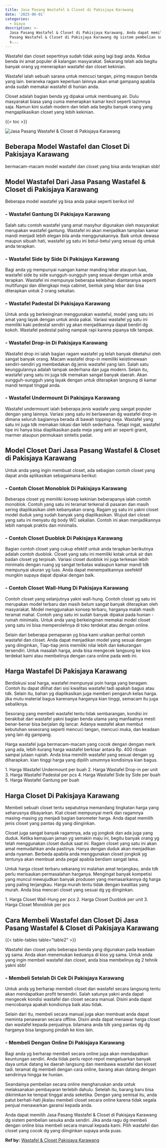 ```yaml
---
title: Jasa Pasang Wastafel & Closet di Pakisjaya Karawang
date: '2025-06-01'
categories:
  - biaya
description: >-
  Jasa Pasang Wastafel & Closet di Pakisjaya Karawang. Anda dapat memilih Jasa
  Pasang Wastafel & Closet di Pakisjaya Karawang dg sistem pembelian sesuka anda
  s...
---
```


Wastafel dan closet sepertinya sudah tidak asing lagi bagi anda. Kedua benda ini amat populer di kalangan masyarakat. Sekarang telah ada begitu banyak orang yg menerapkan wastafel dan closet kekinian.

Wastafel ialah sebuah sarana untuk mencuci tangan, piring maupun benda yang lain. beraneka ragam keperluan lainnya akan amat gampang apabila anda sudah memakai wastafel di hunian anda.

Closet adalah bagian benda yg dipakai untuk membuang air. Dulu masyarakat biasa yang cuma menerapkan kamar kecil seperti lazimnya saja. Namun kini sudah modern dan telah ada begitu banyak orang yang mengaplikasikan closet yang lebih kekinian.

{{< toc >}}

![Jasa Pasang Wastafel & Closet di Pakisjaya Karawang](/images/wastafel-closet-murah29.png)

## Beberapa Model Wastafel dan Closet Di Pakisjaya Karawang

bermacam-macam model wastafel dan closet yang bisa anda terapkan sbb!

## Model Wastafel Dari Jasa Pasang Wastafel & Closet di Pakisjaya Karawang

Beberapa model wastafel yg bisa anda pakai seperti berikut ini!

### \- Wastafel Gantung Di Pakisjaya Karawang

Salah satu contoh wastafel yang amat masyhur digunakan oleh masyarakat merupakan wastafel gantung. Wastafel ini akan menjadikan tampilan kamar mandi menjadi lebih elegan bila anda menggunakannya. Baik untuk dewasa maupun sibuah hati, wastafel yg satu ini betul-betul yang sesuai dg untuk anda terapkan.

### \- Wastafel Side by Side Di Pakisjaya Karawang

Bagi anda yg mempunyai ruangan kamar manding lebar ataupun luas, wastafel side by side sungguh-sungguh yang sesuai dengan untuk anda terapkan. Wastafel ini mempunyai beberapa kelebihan diantaranya seperti multifungsi dan dilengkapi meja cabinet, bentuk yang lebar dan bisa diterapkan untuk 2 orang sekalian.

### \- Wastafel Padestal Di Pakisjaya Karawang

Untuk anda yg berkeinginan menggunakan wasteful, model yang satu ini amat yang layak dengan untuk anda pakai. Variasi wastafel yg satu ini memiliki kaki pedestal sendiri yg akan menjadikannya dapat berdiri dg kokoh. Wastafel pedestal paling nampak rapi karena pipanya tdk tampak.

### \- Wastafel Drop-in Di Pakisjaya Karawang

Wastafel drop ini ialah bagian ragam wastafel yg telah banyak diketahui oleh sangat banyak orang. Macam wastafel drop-in memiliki keistimewaan sendiri-sendiri yg membedakan dg jenis wastafel yang lain. Salah satu keunggulannya adalah tampak sederhana dan juga modern. Selain itu, wastafel yang satu ini juga tdk memakan sangat banyak daerah. Akan sungguh-sungguh yang layak dengan untuk diterapkan langsung di kamar mandi tempat tinggal anda.

### \- Wastafel Undermount Di Pakisjaya Karawang

Wastafel undermount ialah beberapa jenis wastafe yang sangat populer dengan yang lainnya. Variasi yang satu ini berlawanan dg wastafel drop-in dimana seluruh bagiannya berada di bawah topping meja. Wastafel yang satu ini juga tdk memakan lokasi dan lebih sederhana. Tetapi ingat, wastafel tipe ini hanya bisa diaplikasikan pada meja yang anti air seperti granit, marmer ataupun permukaan sintetis padat.

## Model Closet Dari Jasa Pasang Wastafel & Closet di Pakisjaya Karawang

Untuk anda yang ingin membuat closet, ada sebagian contoh closet yang dapat anda aplikasikan sebagaimana berikut:

### \- Contoh Closet Monoblok Di Pakisjaya Karawang

Beberapa closet yg memiliki konsep kekinian beberapanya ialah contoh monoblok. Contoh yang satu ini teramat terkenal di pasaran dan masih sering diaplikasikan oleh kebanyakan orang. Ragam yg satu ini yakni closet model duduk yang sudah banyak yang diaplikasikan. Wujud dari closet yang satu ini menyatu dg body WC sekalian. Contoh ini akan menjadikannya lebih nampak praktis dan minimalis.

### \- Contoh Closet Duoblok Di Pakisjaya Karawang

Bagian contoh closet yang cukup efektif untuk anda terapkan berikutnya adalah contoh duoblok. Closet yang satu ini memiliki kotak untuk air dan badan closet yg terpisah. Variasi closet duoblok ini juga terkesan lebih minimalis dengan ruang yg sangat terbatas walaupun kamar mandi tdk mempunyai ukuran yg luas. Anda dapat menempatkannya seefektif mungkin supaya dapat dipakai dengan baik.

### \- Contoh Closet Wall-Hung Di Pakisjaya Karawang

Contoh closet yang selanjutnya yakni wall-hung. Contoh closet yg satu ini merupakan model terbaru dan masih belum sangat banyak diterapkan oleh masyarakat. Model menggunakan konsep terbaru, harganya malah masih teramat mahal. Contoh yang satu ini sudah banyak dipakai pada hunian - rumah minimalis. Untuk anda yang berkeinginan memakai model closet yang satu ini bisa memperolehnya di toko terdekat atau dengan online.

Selain dari beberapa pemaparan yg bisa kami uraikan perihal contoh wastafel dan closet. Anda dapat menjadikan model yang sesuai dengan yang diinginkan, Tiap-tiap jenis memiliki nilai lebih dan kekurangan tersendiri. Untuk masalah harga, anda bisa mengecek langsung ke kios terdekat kami atau membelinya dengan cara online pada web ini.

## Harga Wastafel Di Pakisjaya Karawang

Berdiskusi soal harga, wastafel mempunyai poin harga yang beragam. Contoh itu dapat dilihat dari sisi kwalitas wastafel tadi apakah bagus atau tdk. Selain itu, bahan yg diaplikasikan juga memberi pengaruh kelas harga. jika mutu material bagus karenanya harganya kian tinggi, semacam itu juga sebaliknya.

Sesorang yang membeli wastafel tentu tidak sembarangan, kondisi ini berakibat dari wastafel yakni bagian benda utama yang manfaatnya mesti benar-benar bisa berjalan dg lancar. Adanya wastafel akan membut kebutuhan seseorang seperti mencuci tangan, mencuci muka, dan keadaan yang lain dg gampang.

Harga wastafel juga bermacam-macam yang cocok dengan dengan merk yang ada, lebih kurang harga wastafel berkisar antara Rp. 400 ribuan sampai jutaan rupiah. Anda bisa memilih wastafel yang sesuai dengan yg diharapkan. kian tinggi harga yang dipilih umumnya kondisinya kian bagus.

1\. Harga Wastafel Undermount per buah 2. Harga Wastafel Drop-in per unit 3. Harga Wastafel Padestal per pcs 4. Harga Wastafel Side by Side per buah 5. Harga Wastafel Gantung per buah

## Harga Closet Di Pakisjaya Karawang

Membeli sebuah closet tentu sepatutnya memandang tingkatan harga yang seharusnya dibayarkan. Kiat closet mempunyai merk dan ragamnya masing-masing yg menjadi bagian barometer harga. Anda dapat memilih jenis closet yang pantas dg yang diinginkan.

Closet juga sangat banyak ragamnya, ada yg jongkok dan ada juga yang duduk. Ketika kemajuan jaman yg semakin maju ini, begitu banyak orang yg telah menggunakan closet duduk saat ini. Ragam closet yang satu ini akan amat memudahkan anda pastinya. Hanya dengan duduk akan menjadikan anda nyaman. Berbeda apabila anda menggunakan closet jongkok yg tentunya akan membuat anda pegal apabila berdiam sangat lama.

Untuk harga closet terbaru sekarang ini malahan amat terjangkau, anda tdk perlu merisaukan permasalahan harganya. Mengingat banyak kompetisi yang muncul mewujudkan banyak produsen yang memasarkannya dg harga yang paling terjangkau. Harga murah tentu tidak dengan kwalitas yang murah. Anda bisa mencari closet yang sesuai dg yg diinginkan.

1\. Harga Closet Wall-Hung per pcs 2. Harga Closet Duoblok per unit 3. Harga Closet Monoblok per pcs

## Cara Membeli Wastafel dan Closet Di Jasa Pasang Wastafel & Closet di Pakisjaya Karawang

{{< table-tables table="table2" >}}

Wastafel dan closet yaitu beberapa benda yang digunakan pada keadaan yg sama. Anda akan menemukan keduanya di kios yg sama. Untuk anda yang ingin membeli wastafel dan closet, anda bisa membelinya dg 2 tehnik yakni sbb!

### \- Membeli Setelah Di Cek Di Pakisjaya Karawang

Untuk anda yg berharap membeli closet dan wastafel secara langsung tentu akan mendapatkan profit tersendiri. Salah satunya yakni anda dapat mengecek kondisi wastafel dan closet secara manual. Disini anda dapat mencobanya apakah kondisinya baik atau tidak.

Selain dari itu, membeli secara manual juga akan membuat anda dapat meminta penawaran secara offline. Disini anda dapat menawar harga closet dan wastafel kepada penjualnya. bilamana anda tdk yang pantas dg dg harganya bisa langsung pindah ke kios lain.

### \- Membeli Dengan Online Di Pakisjaya Karawang

Bagi anda yg berharap membeli secara online juga akan mendapatkan keuntungan sendiri. Anda tidak perlu repot-repot mengeluarkan banyak daya untuk datang ke daerah langsung dan membawa wastafel dan kloset tadi. teramat dg membeli dengan cara online, barang akan datang dengan sendirinya hingga ke hunian.

Seandainya pembelian secara online mengharuskan anda untuk melaksanakan pembayaran terlebih dahulu. Setelah itu, barang baru bisa dikirimkan ke tempat tinggal anda seketika. Dengan yang semisal itu, anda patut berhati-hati jikalau membeli closet secara online karena tidak segala penjual menawarkan garansi kepada anda.

Anda dapat memilih Jasa Pasang Wastafel & Closet di Pakisjaya Karawang dg sistem pembelian sesuka anda sendiri. Jika anda ragu dg membeli dengan online bisa membeli secara manual kepada kami. Pilih wastafel dan closet yang cocok dg yang diinginkan supaya anda puas.

**Ref by:** [Wastafel & Closet Pakisjaya Karawang](https://id.wikipedia.org/wiki/Wastafel)

